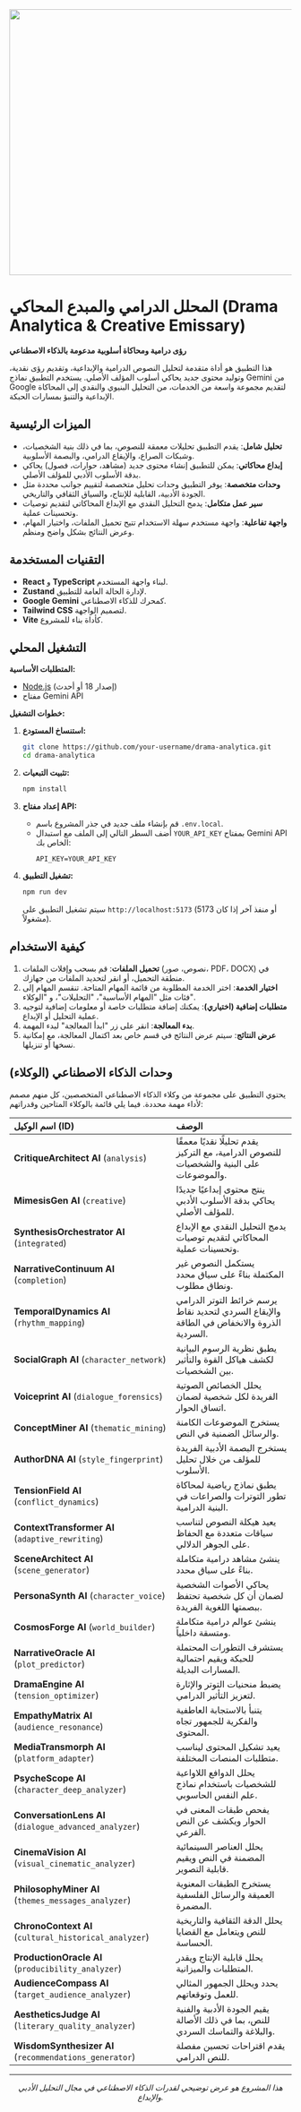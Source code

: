 <div align="center">
<img width="1200" height="475" alt="GHBanner" src="https://github.com/user-attachments/assets/0aa67016-6eaf-458a-adb2-6e31a0763ed6" />
</div>

# المحلل الدرامي والمبدع المحاكي (Drama Analytica & Creative Emissary)

**رؤى درامية ومحاكاة أسلوبية مدعومة بالذكاء الاصطناعي**

هذا التطبيق هو أداة متقدمة لتحليل النصوص الدرامية والإبداعية، وتقديم رؤى نقدية، وتوليد محتوى جديد يحاكي أسلوب المؤلف الأصلي. يستخدم التطبيق نماذج Gemini من Google لتقديم مجموعة واسعة من الخدمات، من التحليل البنيوي والنقدي إلى المحاكاة الإبداعية والتنبؤ بمسارات الحبكة.

## الميزات الرئيسية

- **تحليل شامل**: يقدم التطبيق تحليلات معمقة للنصوص، بما في ذلك بنية الشخصيات، وشبكات الصراع، والإيقاع الدرامي، والبصمة الأسلوبية.
- **إبداع محاكاتي**: يمكن للتطبيق إنشاء محتوى جديد (مشاهد، حوارات، فصول) يحاكي بدقة الأسلوب الأدبي للمؤلف الأصلي.
- **وحدات متخصصة**: يوفر التطبيق وحدات تحليل متخصصة لتقييم جوانب محددة مثل الجودة الأدبية، القابلية للإنتاج، والسياق الثقافي والتاريخي.
- **سير عمل متكامل**: يدمج التحليل النقدي مع الإبداع المحاكاتي لتقديم توصيات وتحسينات عملية.
- **واجهة تفاعلية**: واجهة مستخدم سهلة الاستخدام تتيح تحميل الملفات، واختيار المهام، وعرض النتائج بشكل واضح ومنظم.

## التقنيات المستخدمة

- **React** و **TypeScript** لبناء واجهة المستخدم.
- **Zustand** لإدارة الحالة العامة للتطبيق.
- **Google Gemini** كمحرك للذكاء الاصطناعي.
- **Tailwind CSS** لتصميم الواجهة.
- **Vite** كأداة بناء للمشروع.

## التشغيل المحلي

**المتطلبات الأساسية:**
- [Node.js](https://nodejs.org/) (إصدار 18 أو أحدث)
- مفتاح Gemini API

**خطوات التشغيل:**

1.  **استنساخ المستودع:**
    ```bash
    git clone https://github.com/your-username/drama-analytica.git
    cd drama-analytica
    ```

2.  **تثبيت التبعيات:**
    ```bash
    npm install
    ```

3.  **إعداد مفتاح API:**
    - قم بإنشاء ملف جديد في جذر المشروع باسم `.env.local`.
    - أضف السطر التالي إلى الملف مع استبدال `YOUR_API_KEY` بمفتاح Gemini API الخاص بك:
      ```
      API_KEY=YOUR_API_KEY
      ```

4.  **تشغيل التطبيق:**
    ```bash
    npm run dev
    ```
    سيتم تشغيل التطبيق على `http://localhost:5173` (أو منفذ آخر إذا كان 5173 مشغولاً).

## كيفية الاستخدام

1.  **تحميل الملفات**: قم بسحب وإفلات الملفات (نصوص، صور، PDF، DOCX) في منطقة التحميل، أو انقر لتحديد الملفات من جهازك.
2.  **اختيار الخدمة**: اختر الخدمة المطلوبة من قائمة المهام المتاحة. تنقسم المهام إلى فئات مثل "المهام الأساسية"، "التحليلات"، و "الوكلاء".
3.  **متطلبات إضافية (اختياري)**: يمكنك إضافة متطلبات خاصة أو معلومات إضافية لتوجيه عملية التحليل أو الإبداع.
4.  **بدء المعالجة**: انقر على زر "ابدأ المعالجة" لبدء المهمة.
5.  **عرض النتائج**: سيتم عرض النتائج في قسم خاص بعد اكتمال المعالجة، مع إمكانية نسخها أو تنزيلها.

## وحدات الذكاء الاصطناعي (الوكلاء)

يحتوي التطبيق على مجموعة من وكلاء الذكاء الاصطناعي المتخصصين، كل منهم مصمم لأداء مهمة محددة. فيما يلي قائمة بالوكلاء المتاحين وقدراتهم:

| اسم الوكيل (ID) | الوصف |
| :--- | :--- |
| **CritiqueArchitect AI** (`analysis`) | يقدم تحليلًا نقديًا معمقًا للنصوص الدرامية، مع التركيز على البنية والشخصيات والموضوعات. |
| **MimesisGen AI** (`creative`) | ينتج محتوى إبداعيًا جديدًا يحاكي بدقة الأسلوب الأدبي للمؤلف الأصلي. |
| **SynthesisOrchestrator AI** (`integrated`) | يدمج التحليل النقدي مع الإبداع المحاكاتي لتقديم توصيات وتحسينات عملية. |
| **NarrativeContinuum AI** (`completion`) | يستكمل النصوص غير المكتملة بناءً على سياق محدد ونطاق مطلوب. |
| **TemporalDynamics AI** (`rhythm_mapping`) | يرسم خرائط التوتر الدرامي والإيقاع السردي لتحديد نقاط الذروة والانخفاض في الطاقة السردية. |
| **SocialGraph AI** (`character_network`) | يطبق نظرية الرسوم البيانية لكشف هياكل القوة والتأثير بين الشخصيات. |
| **Voiceprint AI** (`dialogue_forensics`) | يحلل الخصائص الصوتية الفريدة لكل شخصية لضمان اتساق الحوار. |
| **ConceptMiner AI** (`thematic_mining`) | يستخرج الموضوعات الكامنة والرسائل الضمنية في النص. |
| **AuthorDNA AI** (`style_fingerprint`) | يستخرج البصمة الأدبية الفريدة للمؤلف من خلال تحليل الأسلوب. |
| **TensionField AI** (`conflict_dynamics`) | يطبق نماذج رياضية لمحاكاة تطور التوترات والصراعات في البنية الدرامية. |
| **ContextTransformer AI** (`adaptive_rewriting`) | يعيد هيكلة النصوص لتناسب سياقات متعددة مع الحفاظ على الجوهر الدلالي. |
| **SceneArchitect AI** (`scene_generator`) | ينشئ مشاهد درامية متكاملة بناءً على سياق محدد. |
| **PersonaSynth AI** (`character_voice`) | يحاكي الأصوات الشخصية لضمان أن كل شخصية تحتفظ ببصمتها اللغوية الفريدة. |
| **CosmosForge AI** (`world_builder`) | ينشئ عوالم درامية متكاملة ومتسقة داخلياً. |
| **NarrativeOracle AI** (`plot_predictor`) | يستشرف التطورات المحتملة للحبكة ويقيم احتمالية المسارات البديلة. |
| **DramaEngine AI** (`tension_optimizer`) | يضبط منحنيات التوتر والإثارة لتعزيز التأثير الدرامي. |
| **EmpathyMatrix AI** (`audience_resonance`) | يتنبأ بالاستجابة العاطفية والفكرية للجمهور تجاه المحتوى. |
| **MediaTransmorph AI** (`platform_adapter`) | يعيد تشكيل المحتوى ليناسب متطلبات المنصات المختلفة. |
| **PsycheScope AI** (`character_deep_analyzer`) | يحلل الدوافع اللاواعية للشخصيات باستخدام نماذج علم النفس الحاسوبي. |
| **ConversationLens AI** (`dialogue_advanced_analyzer`) | يفحص طبقات المعنى في الحوار ويكشف عن النص الفرعي. |
| **CinemaVision AI** (`visual_cinematic_analyzer`) | يحلل العناصر السينمائية المضمنة في النص ويقيم قابلية التصوير. |
| **PhilosophyMiner AI** (`themes_messages_analyzer`) | يستخرج الطبقات المعنوية العميقة والرسائل الفلسفية المضمرة. |
| **ChronoContext AI** (`cultural_historical_analyzer`) | يحلل الدقة الثقافية والتاريخية للنص ويتعامل مع القضايا الحساسة. |
| **ProductionOracle AI** (`producibility_analyzer`) | يحلل قابلية الإنتاج ويقدر المتطلبات والميزانية. |
| **AudienceCompass AI** (`target_audience_analyzer`) | يحدد ويحلل الجمهور المثالي للعمل وتوقعاتهم. |
| **AestheticsJudge AI** (`literary_quality_analyzer`) | يقيم الجودة الأدبية والفنية للنص، بما في ذلك الأصالة والبلاغة والتماسك السردي. |
| **WisdomSynthesizer AI** (`recommendations_generator`) | يقدم اقتراحات تحسين مفصلة للنص الدرامي. |

---

<p align="center">
  <em>هذا المشروع هو عرض توضيحي لقدرات الذكاء الاصطناعي في مجال التحليل الأدبي والإبداع.</em>
</p>
